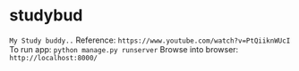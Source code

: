 # studybud
  `My Study buddy..`
  Reference: `https://www.youtube.com/watch?v=PtQiiknWUcI`
  To run app: `python manage.py runserver`
  Browse into browser: `http://localhost:8000/`
